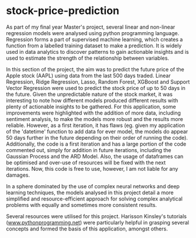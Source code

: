 # stock-price-prediction


 As part of my final year Master's project, several linear and non-linear regression models were analysed using python programming language. Regression forms a part of supervised machine learning, which creates a function from a labelled training dataset to make a prediction. It is widely used in data analytics to discover patterns to gain actionable insights and is used to estimate the strength of the relationship between variables.


In this section of the project, the aim was to predict the future price of the Apple stock (AAPL) using data from the last 500 days traded. Linear Regression, Ridge Regression, Lasso, Random Forest, XGBoost and Support Vector Regression were used to predict the stock price of up to 50 days in the future. Given the unpredictable nature of the stock market, it was interesting to note how different models produced different results with plenty of actionable insights to be gathered. For this application, some improvements were highlighted with the addition of more data, including sentiment analysis, to make the models more robust and the results more reliable. However, as a first iteration, it has flaws (eg. given my application of the 'datetime' function to add data for ever model, the models do appear 50 days further in the future depending on their order of running the code). Additionally, the code is a first iteration and has a large portion of the code commented out, simply for addition in future iterations, including the Gaussian Process and the ARD Model. Also, the usage of dataframes can be optimised and over-use of resources will be fixed with the next iterations.
Now, this code is free to use, however, I am not liable for any damages.



In a sphere dominated by the use of complex neural networks and deep learning techniques, the models analysed in this project detail a more simplified and resource-efficient approach for solving complex analytical problems with equally and sometimes more consistent results.



Several resources were utilised for this project. Harisson Kinsley's tutorials (www.pythonprogramming.net) were particularly helpful in grasping several concepts and formed the basis of this application, amongst others.
